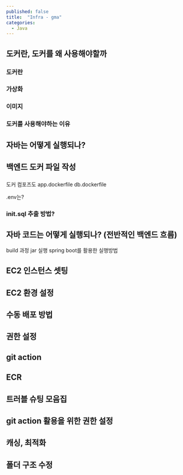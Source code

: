 ```yaml
---
published: false
title:  "Infra - gma"
categories:
  - Java
---
```



## 도커란, 도커를 왜 사용해야할까

### 도커란

### 가상화

### 이미지

### 도커를 사용해야하는 이유


## 자바는 어떻게 실행되나?

### 

## 백엔드 도커 파일 작성

### 


도커 컴포즈도
app.dockerfile
db.dockerfile

.env는?


### init.sql 추출 방법?


## 자바 코드는 어떻게 실행되나? (전반적인 백엔드 흐름)
build 과정
jar 실행
spring boot를 활용한 실행방법

## EC2 인스턴스 셋팅


## EC2 환경 설정


## 수동 배포 방법


## 권한 설정


## git action


## ECR


## 트러블 슈팅 모음집


## git action 활용을 위한 권한 설정


## 캐싱, 최적화


## 폴더 구조 수정